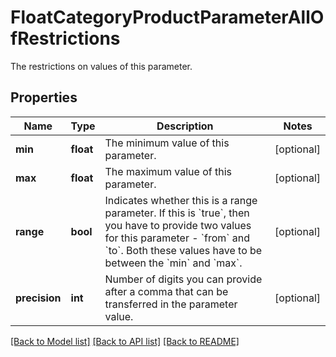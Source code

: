 # FloatCategoryProductParameterAllOfRestrictions

The restrictions on values of this parameter.
## Properties
Name | Type | Description | Notes
------------ | ------------- | ------------- | -------------
**min** | **float** | The minimum value of this parameter. | [optional] 
**max** | **float** | The maximum value of this parameter. | [optional] 
**range** | **bool** | Indicates whether this is a range parameter. If this is &#x60;true&#x60;, then you have to provide two values for this parameter - &#x60;from&#x60; and &#x60;to&#x60;. Both these values have to be between the &#x60;min&#x60; and &#x60;max&#x60;. | [optional] 
**precision** | **int** | Number of digits you can provide after a comma that can be transferred in the parameter value. | [optional] 

[[Back to Model list]](../README.md#documentation-for-models) [[Back to API list]](../README.md#documentation-for-api-endpoints) [[Back to README]](../README.md)


